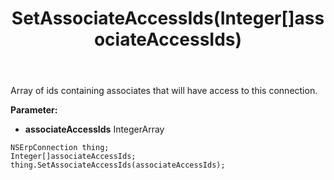 ﻿---
uid: crmscript_ref_NSErpConnection_SetAssociateAccessIds
title: SetAssociateAccessIds(Integer[]associateAccessIds)
intellisense: NSErpConnection.SetAssociateAccessIds
keywords: NSErpConnection, GetAssociateAccessIds
so.topic: reference
---

Array of ids containing associates that will have access to this connection.

**Parameter:** 
 - **associateAccessIds** IntegerArray

```crmscript
NSErpConnection thing;
Integer[]associateAccessIds;
thing.SetAssociateAccessIds(associateAccessIds);
```

